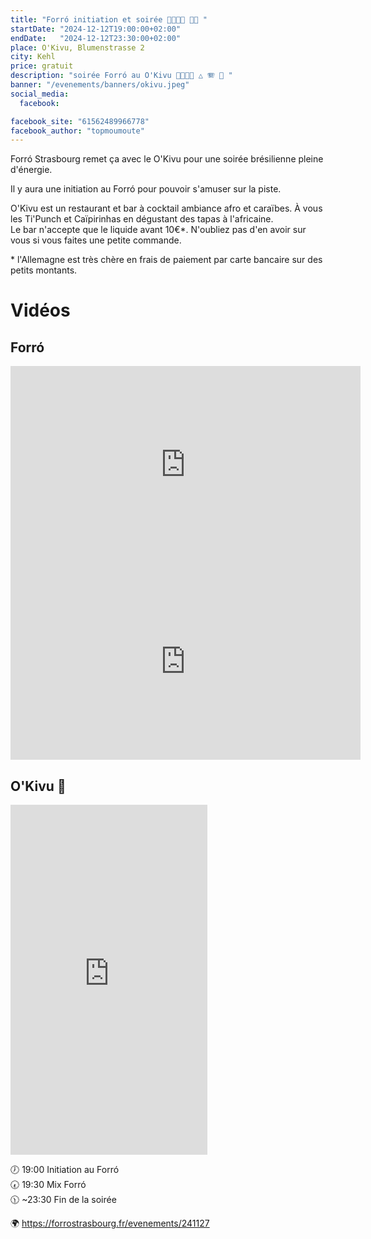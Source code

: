 ```yaml
---
title: "Forró initiation et soirée 💃🇧🇷🕺 📌🍍 "
startDate: "2024-12-12T19:00:00+02:00"
endDate:   "2024-12-12T23:30:00+02:00"
place: O'Kivu, Blumenstrasse 2
city: Kehl
price: gratuit
description: "soirée Forró au O'Kivu 💃🇧🇷🕺 △ 🪗 🥁 "
banner: "/evenements/banners/okivu.jpeg"
social_media:
  facebook: 

facebook_site: "61562489966778"
facebook_author: "topmoumoute"
---
```


Forró Strasbourg remet ça avec le O'Kivu pour une soirée brésilienne pleine d'énergie.

Il y aura une initiation au Forró pour pouvoir s'amuser sur la piste.

O'Kivu est un restaurant et bar à cocktail ambiance afro et caraïbes. À vous les Ti'Punch et Caïpirinhas en dégustant des tapas à l'africaine.  
Le bar n'accepte que le liquide avant 10€\*. N'oubliez pas d'en avoir sur vous si vous faites une petite commande.

\* l'Allemagne est très chère en frais de paiement par carte bancaire sur des petits montants.

# Vidéos

## Forró

<iframe width="560" height="315" src="https://www.youtube.com/embed/xCM17UIY6UU" title="YouTube video player" frameborder="0" allow="accelerometer; autoplay; clipboard-write; encrypted-media; gyroscope; picture-in-picture; web-share" referrerpolicy="strict-origin-when-cross-origin" allowfullscreen></iframe>

<iframe width="560" height="315" src="https://www.youtube.com/embed/9O15k6Me0EY" title="YouTube video player" frameborder="0" allow="accelerometer; autoplay; clipboard-write; encrypted-media; gyroscope; picture-in-picture; web-share" referrerpolicy="strict-origin-when-cross-origin" allowfullscreen></iframe>

## O'Kivu 🍍

<iframe width="315" height="560" src="https://youtube.com/embed/ZsR3eWwxAv8" title="YouTube video player" frameborder="0" allow="accelerometer; autoplay; clipboard-write; encrypted-media; gyroscope; picture-in-picture; web-share" referrerpolicy="strict-origin-when-cross-origin" allowfullscreen></iframe>


🕖 19:00 Initiation au Forró  
🕢 19:30 Mix Forró  
🕦 ~23:30 Fin de la soirée  

🌍 https://forrostrasbourg.fr/evenements/241127
